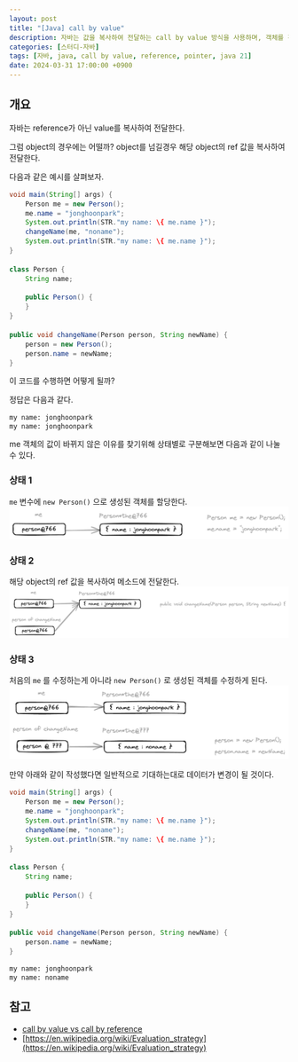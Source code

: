 ```yaml
---
layout: post
title: "[Java] call by value"
description: 자바는 값을 복사하여 전달하는 call by value 방식을 사용하며, 객체를 전달할 때는 객체의 참조 값을 복사합니다. 이로 인해 객체의 속성을 변경하려고 해도 원본 객체의 값은 변하지 않습니다. 예를 들어, `changeName` 메소드에서 새로운 객체를 생성하면 원본 객체인 `me`는 영향을 받지 않지만, 객체의 속성을 직접 수정하면 값이 변경됩니다.
categories: [스터디-자바]
tags: [자바, java, call by value, reference, pointer, java 21]
date: 2024-03-31 17:00:00 +0900
---
```


## 개요

자바는 reference가 아닌 value를 복사하여 전달한다.

그럼 object의 경우에는 어떨까? object를 넘길경우 해당 object의 ref 값을 복사하여 전달한다.

다음과 같은 예시를 살펴보자.

```java
void main(String[] args) {
    Person me = new Person();
    me.name = "jonghoonpark";
    System.out.println(STR."my name: \{ me.name }");
    changeName(me, "noname");
    System.out.println(STR."my name: \{ me.name }");
}

class Person {
    String name;

    public Person() {
    }
}

public void changeName(Person person, String newName) {
    person = new Person();
    person.name = newName;
}
```

이 코드를 수행하면 어떻게 될까?

정답은 다음과 같다.

```
my name: jonghoonpark
my name: jonghoonpark
```

me 객체의 값이 바뀌지 않은 이유를 찾기위해 상태별로 구분해보면 다음과 같이 나눌 수 있다.

### 상태 1

`me` 변수에 `new Person()` 으로 생성된 객체를 할당한다.
![state 1](/assets/images/2024-04-02-java-call-by-value/state1.png)

### 상태 2

해당 object의 ref 값을 복사하여 메소드에 전달한다.
![state 2](/assets/images/2024-04-02-java-call-by-value/state2.png)

### 상태 3

처음의 `me` 를 수정하는게 아니라 `new Person()` 로 생성된 객체를 수정하게 된다.
![state 3](/assets/images/2024-04-02-java-call-by-value/state3.png)

만약 아래와 같이 작성했다면 일반적으로 기대하는대로 데이터가 변경이 될 것이다.

```java
void main(String[] args) {
    Person me = new Person();
    me.name = "jonghoonpark";
    System.out.println(STR."my name: \{ me.name }");
    changeName(me, "noname");
    System.out.println(STR."my name: \{ me.name }");
}

class Person {
    String name;

    public Person() {
    }
}

public void changeName(Person person, String newName) {
    person.name = newName;
}
```

```
my name: jonghoonpark
my name: noname
```

## 참고

- [call by value vs call by reference](https://perfectacle.github.io/2017/10/30/js-014-call-by-value-vs-call-by-reference/)
- [https://en.wikipedia.org/wiki/Evaluation_strategy](https://en.wikipedia.org/wiki/Evaluation_strategy)
